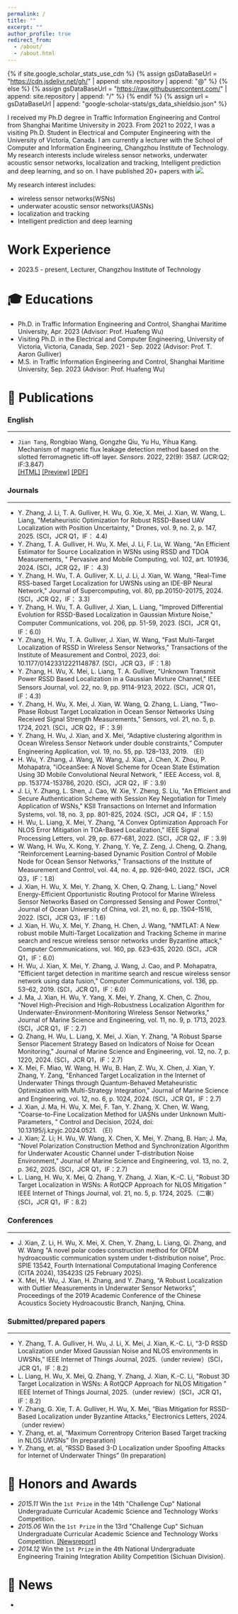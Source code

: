 ```yaml
---
permalink: /
title: ""
excerpt: ""
author_profile: true
redirect_from: 
  - /about/
  - /about.html
---
```


{% if site.google_scholar_stats_use_cdn %}
{% assign gsDataBaseUrl = "https://cdn.jsdelivr.net/gh/" | append: site.repository | append: "@" %}
{% else %}
{% assign gsDataBaseUrl = "https://raw.githubusercontent.com/" | append: site.repository | append: "/" %}
{% endif %}
{% assign url = gsDataBaseUrl | append: "google-scholar-stats/gs_data_shieldsio.json" %}

<span class='anchor' id='about-me'></span>

I received my Ph.D degree in Traffic Information Engineering and Control from Shanghai Maritime University in 2023. From 2021 to 2022, I was a visiting Ph.D. Student in Electrical and Computer Engineering with the University of Victoria, Canada. I am currently a lecturer with the School of Computer and Information Engineering, Changzhou Institute of Technology. My research interests include wireless sensor networks, underwater acoustic sensor networks, localization and tracking, Intelligent prediction and deep learning, and so on. I have published 20+ papers with 
 <a href='https://scholar.google.com.hk/citations?view_op=list_works&hl=zh-CN&hl=zh-CN&user=oZ7fkzcAAAAJ'><img src="https://img.shields.io/endpoint?url={{ url | url_encode }}&logo=Google%20Scholar&labelColor=f6f6f6&color=9cf&style=flat&label=citations"></a>.

My research interest includes: 
- wireless sensor networks(WSNs)
- underwater acoustic sensor networks(UASNs)
- localization and tracking
- Intelligent prediction and deep learning

#  Work Experience
- 2023.5 - present,	Lecturer, Changzhou Institute of Technology
# 🎓 Educations 
- Ph.D. in Traffic Information Engineering and Control, Shanghai Maritime University, Apr. 2023 (Advisor: Prof. Huafeng Wu)
- Visiting Ph.D. in the Electrical and Computer Engineering, University of Victoria, Victoria, Canada, Sep. 2021 - Sep. 2022 (Advisor: Prof. T. Aaron Gulliver)
- M.S. in Traffic Information Engineering and Control, Shanghai Maritime University, Sep. 2023 (Advisor: Prof. Huafeng Wu)

# 📝 Publications 

### English 
---
-	`Jian Tang`, Rongbiao Wang, Gongzhe Qiu, Yu Hu, Yihua Kang. Mechanism of magnetic flux leakage detection method based on the slotted ferromagnetic lift-off layer. *Sensors*. 2022, 22(9): 3587. (JCR:Q2; IF:3.847)  
[[HTML]](https://dx.doi.org/10.3390/s22093587) [[Preview]](https://github.com/tangjyan/tangjyan.github.io/blob/main/pdf/TangJ-2022-Mechanism%20of%20Magnetic%20Flux%20Leakage%20Detection%20Method%20Based%20on%20the%20Slotted.pdf) [[PDF]](/pdf/TangJ-2022-Mechanism%20of%20Magnetic%20Flux%20Leakage%20Detection%20Method%20Based%20on%20the%20Slotted.pdf)

### Journals
---
- Y. Zhang, J. Li, T. A. Gulliver, H. Wu, G. Xie, X. Mei, J. Xian, W. Wang, L. Liang, "Metaheuristic Optimization for Robust RSSD-Based UAV Localization with Position Uncertainty, " Drones, vol. 9, no. 2, p. 147, 2025. (SCI，JCR Q1，IF： 4.4)
- Y. Zhang, T. A. Gulliver, H. Wu, X. Mei, J. Li, F. Lu, W. Wang, "An Efficient Estimator for Source Localization in WSNs using RSSD and TDOA Measurements, " Pervasive and Mobile Computing, vol. 102, art. 101936, 2024. (SCI，JCR Q2，IF： 4.3)
- Y. Zhang, H. Wu, T. A. Gulliver, X. Li, J. Li, J. Xian, W. Wang, "Real-Time RSS-based Target Localization for UWSNs using an IDE-BP Neural Network," Journal of Supercomputing, vol. 80, pp.20150-20175, 2024. (SCI，JCR Q2，IF： 3.3)
- Y. Zhang, H. Wu, T. A. Gulliver, J. Xian, L. Liang, "Improved Differential Evolution for RSSD-Based Localization in Gaussian Mixture Noise," Computer Communications, vol. 206, pp. 51-59, 2023. (SCI，JCR Q1，IF：6.0)
- Y. Zhang, H. Wu, T. A. Gulliver, J. Xian, W. Wang, "Fast Multi-Target Localization of RSSD in Wireless Sensor Networks," Transactions of the Institute of Measurement and Control, 2023, doi: 10.1177/01423312221148787. (SCI，JCR Q3，IF：1.8)
- Y. Zhang, H. Wu, X. Mei, L. Liang, T. A. Gulliver, "Unknown Transmit Power RSSD Based Localization in a Gaussian Mixture Channel," IEEE Sensors Journal, vol. 22, no. 9, pp. 9114-9123, 2022. (SCI，JCR Q1，IF：4.3)
- Y. Zhang, H. Wu, X. Mei, J. Xian, W. Wang, Q. Zhang, L. Liang, "Two-Phase Robust Target Localization in Ocean Sensor Networks Using Received Signal Strength Measurements," Sensors, vol. 21, no. 5, p. 1724, 2021. (SCI，JCR Q2，IF：3.9)
-  Y. Zhang, H. Wu, J. Xian, and X. Mei, “Adaptive clustering algorithm in Ocean Wireless Sensor Network under double constraints,” Computer Engineering Application, vol. 19, no. 55, pp. 128–133, 2019. （EI）
-  H. Wu, Y. Zhang, J. Wang, W. Wang, J. Xian, J. Chen, X. Zhou, P. Mohapatra, "iOceanSee: A Novel Scheme for Ocean State Estimation Using 3D Mobile Convolutional Neural Network, " IEEE Access, vol. 8, pp. 153774-153786, 2020. (SCI，JCR Q2，IF：3.9)
-  J. Li, Y. Zhang, L. Shen, J. Cao, W. Xie, Y. Zheng, S. Liu, "An Efficient and Secure Authentication Scheme with Session Key Negotiation for Timely Application of WSNs," KSII Transactions on Internet and Information Systems, vol. 18, no. 3, pp. 801-825, 2024. (SCI，JCR Q4，IF：1.5)
-  H. Wu, L. Liang, X. Mei, Y. Zhang, "A Convex Optimization Approach For NLOS Error Mitigation in TOA-Based Localization," IEEE Signal Processing Letters, vol. 29, pp. 677-681, 2022. (SCI，JCR Q2，IF：3.9)
-  W. Wang, H. Wu, X. Kong, Y. Zhang, Y. Ye, Z. Zeng, J. Cheng, Q. Zhang, "Reinforcement Learning-based Dynamic Position Control of Mobile Node for Ocean Sensor Networks," Transactions of the Institute of Measurement and Control, vol. 44, no. 4, pp. 926-940, 2022. (SCI，JCR Q3，IF：1.8)
-  J. Xian, H. Wu, X. Mei, Y. Zhang, X. Chen, Q. Zhang, L. Liang," Novel Energy-Efficient Opportunistic Routing Protocol for Marine Wireless Sensor Networks Based on Compressed Sensing and Power Control," Journal of Ocean University of China, vol. 21, no. 6, pp. 1504–1516, 2022. (SCI，JCR Q3，IF：1.6)
-  J. Xian, H. Wu, X. Mei, Y. Zhang, H. Chen, J. Wang, "NMTLAT: A New robust mobile Multi-Target Localization and Tracking Scheme in marine search and rescue wireless sensor networks under Byzantine attack," Computer Communications, vol. 160, pp. 623–635, 2020. (SCI，JCR Q1，IF：6.0)
-  H. Wu, J. Xian, X. Mei, Y. Zhang, J. Wang, J. Cao, and P. Mohapatra, "Efficient target detection in maritime search and rescue wireless sensor network using data fusion," Computer Communications, vol. 136, pp. 53–62, 2019. (SCI，JCR Q1，IF：6.0)
-  J. Ma, J. Xian, H. Wu, Y. Yang, X. Mei, Y. Zhang, X. Chen, C. Zhou, "Novel High-Precision and High-Robustness Localization Algorithm for Underwater-Environment-Monitoring Wireless Sensor Networks," Journal of Marine Science and Engineering, vol. 11, no. 9, p. 1713, 2023. (SCI，JCR Q1，IF：2.7)
-  Q. Zhang, H. Wu, L. Liang, X. Mei, J. Xian, Y. Zhang, "A Robust Sparse Sensor Placement Strategy Based on Indicators of Noise for Ocean Monitoring," Journal of Marine Science and Engineering, vol. 12, no. 7, p. 1220, 2024. (SCI，JCR Q1，IF：2.7)
-  X. Mei, F. Miao, W. Wang, H. Wu, B. Han, Z. Wu, X. Chen, J. Xian, Y. Zhang, Y. Zang, "Enhanced Target Localization in the Internet of Underwater Things through Quantum-Behaved Metaheuristic Optimization with Multi-Strategy Integration," Journal of Marine Science and Engineering, vol. 12, no. 6, p. 1024, 2024. (SCI，JCR Q1，IF：2.7) 
-	J. Xian, J. Ma, H. Wu, X. Mei, F. Tan, Y. Zhang, X. Chen, W. Wang, "Coarse-to-Fine Localization Method for UASNs under Unknown Multi-Parameters, " Control and Decision, 2024, doi: 10.13195/j.kzyjc.2024.0521. （EI）
-	J. Xian; Z. Li; H. Wu, W. Wang, X. Chen, X. Mei, Y. Zhang, B. Han; J. Ma, "Novel Polarization Construction Method and Synchronization Algorithm for Underwater Acoustic Channel under T-distribution Noise Environment," Journal of Marine Science and Engineering, vol. 13, no. 2, p. 362, 2025. (SCI，JCR Q1，IF：2.7) 
-	L. Liang, H. Wu, X. Mei, Q. Zhang, Y. Zhang, J. Xian, K.-C. Li, "Robust 3D Target Localization in WSNs: A RotQCP Approach for NLOS Mitigation ” IEEE Internet of Things Journal, vol. 21, no. 5, p. 1724, 2025.（二审）(SCI，JCR Q1，IF：8.2)

### Conferences
---
- J. Xian, Z. Li, H. Wu, X. Mei, X. Chen, Y. Zhang, L. Liang, Qi. Zhang, and W. Wang "A novel polar codes construction method for OFDM hydroacoustic communication system under t-distribution noise", Proc. SPIE 13542, Fourth International Computational Imaging Conference (CITA 2024), 135423S (25 February 2025).
- X. Mei, H. Wu, J. Xian, H. Zhang, and Y. Zhang, “A Robust Localization with Outlier Measurements in Underwater Sensor Networks”, Proceedings of the 2019 Academic Conference of the Chinese Acoustics Society Hydroacoustic Branch, Nanjing, China.

### Submitted/prepared papers
---
-	Y. Zhang, T. A. Gulliver, H. Wu, J. Li, X. Mei, J. Xian, K.-C. Li, “3-D RSSD Localization under Mixed Gaussian Noise and NLOS environments in UWSNs,” IEEE Internet of Things Journal, 2025.（under review）(SCI，JCR Q1，IF：8.2)
-	L. Liang, H. Wu, X. Mei, Q. Zhang, Y. Zhang, J. Xian, K.-C. Li, "Robust 3D Target Localization in WSNs: A RotQCP Approach for NLOS Mitigation ” IEEE Internet of Things Journal, 2025.（under review）(SCI，JCR Q1，IF：8.2)
-	Y. Zhang, G. Xie, T. A. Gulliver, H. Wu, X. Mei, “Bias Mitigation for RSSD-Based Localization under Byzantine Attacks,” Electronics Letters, 2024.（under review）
-	Y. Zhang, et. al, “Maximum Correntropy Criterion Based Target tracking in NLOS UWSNs” (In preparation)
-	Y. Zhang, et. al, “RSSD Based 3-D Localization under Spoofing Attacks for Internet of Underwater Things” (In preparation)

# 🏅 Honors and Awards
- *2015.11*  Win the `1st Prize` in the 14th "Challenge Cup" National Undergraduate Curricular Academic Science and Technology Works Competition.
- *2015.06* Win the `1st Prize` in the 13rd  "Challenge Cup" Sichuan Undergraduate Curricular Academic Science and Technology Works Competition. [[Newsreport]](https://www.sc.gov.cn/10462/10778/10876/2015/7/1/10341562.shtml)
- *2014.12* Win the `1st Prize` in the 4th National Undergraduate Engineering Training Integration Ability Competition (Sichuan Division).

# 💬 News
- 
  
